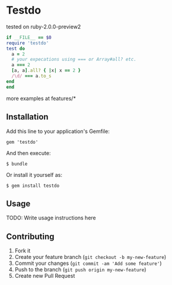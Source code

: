 # Testdo

tested on ruby-2.0.0-preview2

```ruby
if __FILE__ == $0
require 'testdo'
test do
  a = 2
  # your expecations using === or Array#all? etc.
  a === 2
  [a, a].all? { |x| x == 2 }
  /\d/ === a.to_s
end
end
```

more examples at features/*

## Installation

Add this line to your application's Gemfile:

    gem 'testdo'

And then execute:

    $ bundle

Or install it yourself as:

    $ gem install testdo

## Usage

TODO: Write usage instructions here

## Contributing

1. Fork it
2. Create your feature branch (`git checkout -b my-new-feature`)
3. Commit your changes (`git commit -am 'Add some feature'`)
4. Push to the branch (`git push origin my-new-feature`)
5. Create new Pull Request

